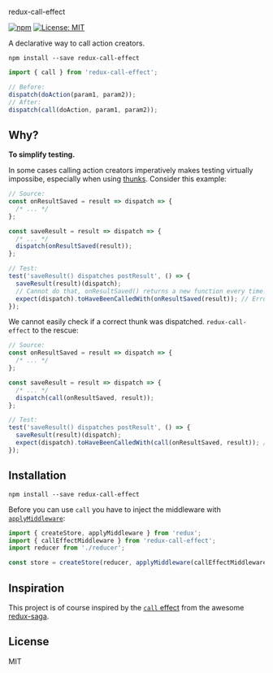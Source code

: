 redux-call-effect

[![npm](https://img.shields.io/npm/v/redux-call-effect.svg)](https://www.npmjs.com/package/redux-call-effect)
[![License: MIT](https://img.shields.io/badge/License-MIT-blue.svg)](https://opensource.org/licenses/MIT)

A declarative way to call action creators.

```
npm install --save redux-call-effect
```

```js
import { call } from 'redux-call-effect';

// Before:
dispatch(doAction(param1, param2));
// After:
dispatch(call(doAction, param1, param2));
```

## Why?

**To simplify testing.**

In some cases calling action creators imperatively makes testing virtually impossibe, especially when using [thunks](https://github.com/gaearon/redux-thunk). Consider this example:

```js
// Source:
const onResultSaved = result => dispatch => {
  /* ... */
};

const saveResult = result => dispatch => {
  /* ... */
  dispatch(onResultSaved(result));
};

// Test:
test('saveResult() dispatches postResult', () => {
  saveResult(result)(dispatch);
  // Cannot do that, onResultSaved() returns a new function every time!
  expect(dispatch).toHaveBeenCalledWith(onResultSaved(result)); // Error!
});
```

We cannot easily check if a correct thunk was dispatched. `redux-call-effect` to the rescue:

```js
// Source:
const onResultSaved = result => dispatch => {
  /* ... */
};

const saveResult = result => dispatch => {
  /* ... */
  dispatch(call(onResultSaved, result));
};

// Test:
test('saveResult() dispatches postResult', () => {
  saveResult(result)(dispatch);
  expect(dispatch).toHaveBeenCalledWith(call(onResultSaved, result)); // Works!
});
```

## Installation

```
npm install --save redux-call-effect
```

Before you can use `call` you have to inject the middleware with [`applyMiddleware`](http://redux.js.org/docs/api/applyMiddleware.html):

```js
import { createStore, applyMiddleware } from 'redux';
import { callEffectMiddleware } from 'redux-call-effect';
import reducer from './reducer';

const store = createStore(reducer, applyMiddleware(callEffectMiddleware));
```

## Inspiration

This project is of course inspired by the [`call` effect](https://redux-saga.js.org/docs/api/index.html#callfn-args) from the awesome [redux-saga](https://github.com/redux-saga/redux-saga).

## License

MIT
